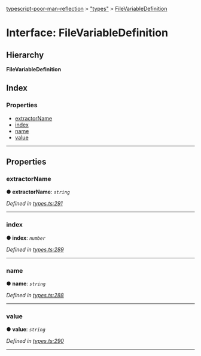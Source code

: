 [typescript-poor-man-reflection](../README.md) > ["types"](../modules/_types_.md) > [FileVariableDefinition](../interfaces/_types_.filevariabledefinition.md)

# Interface: FileVariableDefinition

## Hierarchy

**FileVariableDefinition**

## Index

### Properties

* [extractorName](_types_.filevariabledefinition.md#extractorname)
* [index](_types_.filevariabledefinition.md#index)
* [name](_types_.filevariabledefinition.md#name)
* [value](_types_.filevariabledefinition.md#value)

---

## Properties

<a id="extractorname"></a>

###  extractorName

**● extractorName**: *`string`*

*Defined in [types.ts:291](https://github.com/cancerberoSgx/typescript-poor-man-reflection/blob/2c758c1/src/types.ts#L291)*

___
<a id="index"></a>

###  index

**● index**: *`number`*

*Defined in [types.ts:289](https://github.com/cancerberoSgx/typescript-poor-man-reflection/blob/2c758c1/src/types.ts#L289)*

___
<a id="name"></a>

###  name

**● name**: *`string`*

*Defined in [types.ts:288](https://github.com/cancerberoSgx/typescript-poor-man-reflection/blob/2c758c1/src/types.ts#L288)*

___
<a id="value"></a>

###  value

**● value**: *`string`*

*Defined in [types.ts:290](https://github.com/cancerberoSgx/typescript-poor-man-reflection/blob/2c758c1/src/types.ts#L290)*

___

